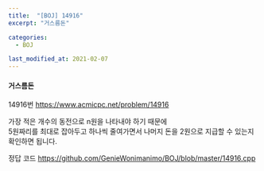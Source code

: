 ```yaml
---
title:  "[BOJ] 14916"
excerpt: "거스름돈"

categories:
  - BOJ

last_modified_at: 2021-02-07
---
```


#### 거스름돈

14916번 <https://www.acmicpc.net/problem/14916>

가장 적은 개수의 동전으로 n원을 나타내야 하기 때문에<br>
5원짜리를 최대로 잡아두고 하나씩 줄여가면서 나머지 돈을 2원으로 지급할 수 있는지 확인하면 됩니다.

정답 코드 <https://github.com/GenieWonimanimo/BOJ/blob/master/14916.cpp>